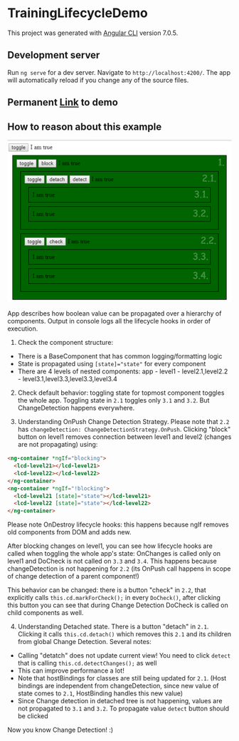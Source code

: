 # TrainingLifecycleDemo

This project was generated with [Angular CLI](https://github.com/angular/angular-cli) version 7.0.5.

## Development server

Run `ng serve` for a dev server. Navigate to `http://localhost:4200/`. The app will automatically reload if you change any of the source files.

## Permanent [Link](https://stackblitz.com/github/ITsvetkoFF/training-lifecycle-demo) to demo

## How to reason about this example

![App screenshot](https://raw.githubusercontent.com/itsvetkoff/training-lifecycle-demo/master/img/app1.png)

App describes how boolean value can be propagated over a hierarchy of components. Output in console logs all the lifecycle hooks in order of execution.

1. Check the component structure: 
- There is a BaseComponent that has common logging/formatting logic
- State is propagated using `[state]="state"` for every component
- There are 4 levels of nested components: app - level1 - level2.1,level2.2 - level3.1,level3.3,level3.3,level3.4

2. Check default behavior: toggling state for topmost component toggles the whole app. Toggling state in `2.1` toggles only `3.1` and `3.2`. But ChangeDetection happens everywhere.

3. Understanding OnPush Change Detection Strategy. Please note that `2.2` has `changeDetection: ChangeDetectionStrategy.OnPush`. 
Clicking "block" button on level1 removes connection between level1 and level2 (changes are not propagating) using:
```html
<ng-container *ngIf="blocking">    
  <lcd-level21></lcd-level21>
  <lcd-level22></lcd-level22>
</ng-container>
<ng-container *ngIf="!blocking">    
  <lcd-level21 [state]="state"></lcd-level21>
  <lcd-level22 [state]="state"></lcd-level22>
</ng-container>
```
Please note OnDestroy lifecycle hooks: this happens because ngIf removes old components from DOM and adds new.

After blocking changes on level1, you can see how lifecycle hooks are called when toggling the whole app's state: 
OnChanges is called only on level1 and DoCheck is not called on `3.3` and `3.4`. This happens because changeDetection is not happening for `2.2` (its OnPush call happens in scope of change detection of a parent component!)

This behavior can be changed: there is a button "check" in `2.2`, that explicitly calls `this.cd.markForCheck();` in every `DoCheck()`, after clicking this button you can see that during Change Detection DoCheck is called on child components as well.

4. Understanding Detached state.
There is a button "detach" in `2.1`. Clicking it calls `this.cd.detach()` which removes this `2.1` and its children from global Change Detection.
Several notes:
- Calling "detatch" does not update current view! You need to click `detect` that is calling `this.cd.detectChanges();` as well
- This can improve performance a lot!
- Note that hostBindings for classes are still being updated for `2.1`. (Host bindings are independent from changeDetection, since new value of state comes to `2.1`, HostBinding handles this new value)
- Since Change detection in detached tree is not happening, values are not propagated to `3.1` and `3.2`. To propagate value `detect` button should be clicked

Now you know Change Detection! :)
